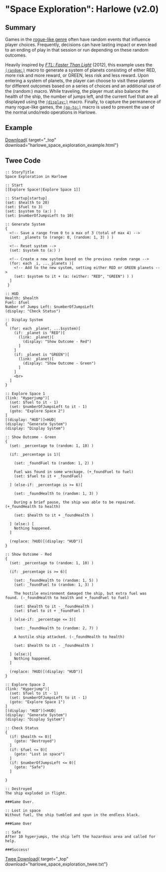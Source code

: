 # "Space Exploration": Harlowe (v2.0)

## Summary

Games in the [rogue-like genre](https://en.wikipedia.org/wiki/Roguelike) often have random events that influence player choices. Frequently, decisions can have lasting impact or even lead to an ending of play in that session or run depending on these random outcomes.

Heavily inspired by [*FTL: Faster Than Light*](https://en.wikipedia.org/wiki/FTL:_Faster_Than_Light) (2012), this example uses the [`(random:)`](https://twine2.neocities.org/#macro_random) macro to generate a system of planets consisting of either RED, more risk and more reward, or GREEN, less risk and less reward. Upon entering a system of planets, the player can choose to visit these planets for different outcomes based on a series of choices and an additional use of the (random:) macro. While traveling, the player must also balance the health of the ship, the number of jumps left, and the current fuel that are all displayed using the [`(display:)`](https://twine2.neocities.org/#macro_display) macro. Finally, to capture the permanence of many rogue-like games, the [`(go-to:)`](https://twine2.neocities.org/#macro_go-to) macro is used to prevent the use of the normal undo/redo operations in Harlowe.

## Example

[Download](harlowe_space_exploration_example.html){ target="_top" download="harlowe_space_exploration_example.html"}

## Twee Code

```twee
:: StoryTitle
Space Exploration in Harlowe

:: Start
[[Explore Space!|Explore Space 1]]

:: Startup[startup]
(set: $health to 20)
(set: $fuel to 3)
(set: $system to (a:) )
(set: $numberOfJumpsLeft to 10)

:: Generate System
{
  <!-- Save a range from 0 to a max of 3 (total of max 4) -->
  (set: _planets to (range: 0, (random: 1, 3) ) )

  <!-- Reset system -->
  (set: $system to (a:) )

  <!-- Create a new system based on the previous random range -->
  (for: each _i, ..._planets )[
    <!-- Add to the new system, setting either RED or GREEN planets -->
    (set: $system to it + (a: (either: "RED", "GREEN") ) )
  ]
 }

:: HUD
Health: $health
Fuel: $fuel
Number of Jumps Left: $numberOfJumpsLeft
(display: "Check Status")

:: Display System
{
  (for: each _planet, ...$system)[
    (if: _planet is "RED")[
      (link: _planet)[
        (display: "Show Outcome - Red")
      ]
    ]
    (if: _planet is "GREEN")[
      (link: _planet)[
        (display: "Show Outcome - Green")
      ]
    ]
    <br>
  ]
}

:: Explore Space 1
(link: "Hyperjump")[
  (set: $fuel to it - 1)
  (set: $numberOfJumpsLeft to it - 1)
  (goto: "Explore Space 2")
]
[(display: "HUD")]<HUD|
(display: "Generate System")
(display: "Display System")

:: Show Outcome - Green
{
  (set: _percentage to (random: 1, 10) )

  (if: _percentage is 1)[

    (set: _foundFuel to (random: 1, 2) )

    Fuel was found in some wreckage. (+_foundFuel to fuel)
    (set: $fuel to it + _foundFuel)

  ] (else-if: _percentage is >= 6)[

    (set: _foundHealth to (random: 1, 3) )

    During a brief pause, the ship was able to be repaired. (+_foundHealth to health)

    (set: $health to it + _foundHealth )

  ] (else:) [
    Nothing happened.
  ]

  (replace: ?HUD)[(display: "HUD")]
}

:: Show Outcome - Red
{
  (set: _percentage to (random: 1, 10) )

  (if: _percentage is >= 6)[

    (set: _foundHealth to (random: 1, 5) )
    (set: _foundFuel to (random: 1, 3) )

    The hostile environment damaged the ship, but extra fuel was found. (-_foundHealth to health and +_foundFuel to fuel)

    (set: $health to it - _foundHealth )
    (set: $fuel to it + _foundFuel )

  ] (else-if: _percentage <= 3)[

    (set: _foundHealth to (random: 2, 7) )

    A hostile ship attacked. (-_foundHealth to health)

    (set: $health to it - _foundHealth )

  ] (else:)[
    Nothing happened.
  ]

  (replace: ?HUD)[(display: "HUD")]
}

:: Explore Space 2
(link: "Hyperjump")[
  (set: $fuel to it - 1)
  (set: $numberOfJumpsLeft to it - 1)
  (goto: "Explore Space 1")
]
[(display: "HUD")]<HUD|
(display: "Generate System")
(display: "Display System")

:: Check Status
{
  (if: $health <= 0)[
    (goto: "Destroyed")
  ]
  (if: $fuel <= 0)[
    (goto: "Lost in space")
  ]
  (if: $numberOfJumpsLeft <= 0)[
    (goto: "Safe")
  ]

}

:: Destroyed
The ship exploded in flight.

###Game Over.

:: Lost in space
Without fuel, the ship tumbled and spun in the endless black.

###Game Over

:: Safe
After 10 hyperjumps, the ship left the hazardous area and called for help.

###Success!

```

[Twee Download](harlowe_space_exploration_twee.txt){ target="_top" download="harlowe_space_exploration_twee.txt"}
